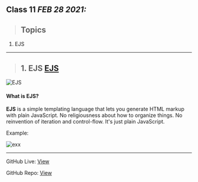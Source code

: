 
## Class 11  *FEB 28 2021:* 

> ## Topics

  1. EJS
  
---

> ## 1. EJS [EJS](https://www.youtube.com/playlist?list=PL7sCSgsRZ-slYARh3YJIqPGZqtGVqZRGt)

![EJS](https://www.veracode.com/sites/default/files/styles/blog_post_resize_960/public/blog-secure-dev-context-matters-nodejs-templates.jpg?itok=BtIs8vrV)

#### What is EJS?

**EJS** is a simple templating language that lets you generate HTML markup with plain JavaScript. No religiousness about how to organize things. No reinvention of iteration and control-flow. It's just plain JavaScript.

Example:

![exx](https://rlaanemets.com/ejs-highlighter-for-kate/file.png)

---


GitHub Live: [View](https://anassawalha95.github.io/reading-notes/Code%20301/Class%2011)

GitHub Repo: [View](https://github.com/anassawalha95/reading-notes/tree/main/Code%20301)
